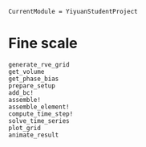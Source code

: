 ```@meta
CurrentModule = YiyuanStudentProject
```

# Fine scale

```@docs
generate_rve_grid
get_volume
get_phase_bias
prepare_setup
add_bc!
assemble!
assemble_element!
compute_time_step!
solve_time_series
plot_grid
animate_result
```